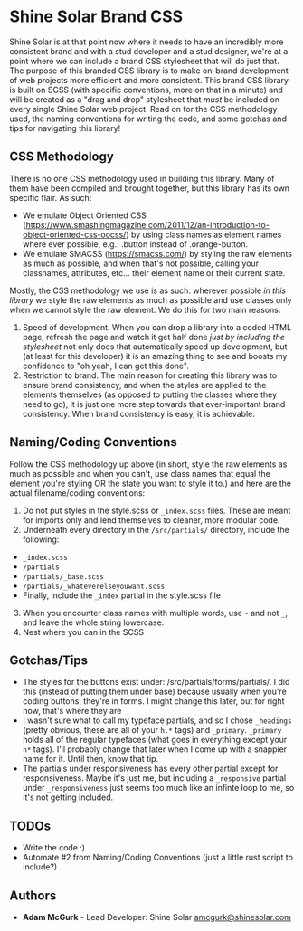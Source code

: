 # Shine Solar Brand CSS
Shine Solar is at that point now where it needs to have an incredibly more consistent brand and with a stud developer and a stud designer, we're at a point where we can include a brand CSS stylesheet that will do just that. The purpose of this branded CSS library is to make on-brand development of web projects more efficient and more consistent. This brand CSS library is built on SCSS (with specific conventions, more on that in a minute) and will be created as a "drag and drop" stylesheet that *must* be included on every single Shine Solar web project. Read on for the CSS methodology used, the naming conventions for writing the code, and some gotchas and tips for navigating this library!

## CSS Methodology
There is no one CSS methodology used in building this library. Many of them have been compiled and brought together, but this library has its own specific flair. As such:

* We emulate Object Oriented CSS (https://www.smashingmagazine.com/2011/12/an-introduction-to-object-oriented-css-oocss/) by using class names as element names where ever possible, e.g.: .button instead of .orange-button. 
* We emulate SMACSS (https://smacss.com/) by styling the raw elements as much as possible, and when that's not possible, calling your classnames, attributes, etc... their element name or their current state.

Mostly, the CSS methodology we use is as such: wherever possible *in this library* we style the raw elements as much as possible and use classes only when we cannot style the raw element. We do this for two main reasons:
1. Speed of development. When you can drop a library into a coded HTML page, refresh the page and watch it get half done *just by including the stylesheet* not only does that automatically speed up development, but (at least for this developer) it is an amazing thing to see and boosts my confidence to "oh yeah, I can get this done".
2. Restriction to brand. The main reason for creating this library was to ensure brand consistency, and when the styles are applied to the elements themselves (as opposed to putting the classes where they need to go), it is just one more step towards that ever-important brand consistency. When brand consistency is easy, it is achievable. 

## Naming/Coding Conventions
Follow the CSS methodology up above (in short, style the raw elements as much as possible and when you can't, use class names that equal the element you're styling OR the state you want to style it to.) and here are the actual filename/coding conventions:
1. Do not put styles in the style.scss or `_index.scss` files. These are meant for imports only and lend themselves to cleaner, more modular code.
2. Underneath every directory in the `/src/partials/` directory, include the following:
- `_index.scss` 
- `/partials`
- `/partials/_base.scss`
- `/partials/_whateverelseyouwant.scss`
- Finally, include the `_index` partial in the style.scss file
3. When you encounter class names with multiple words, use `-` and not `_`, and leave the whole string lowercase.
4. Nest where you can in the SCSS

## Gotchas/Tips
* The styles for the buttons exist under: /src/partials/forms/partials/. I did this (instead of putting them under base) because usually when you're coding buttons, they're in forms. I might change this later, but for right now, that's where they are
* I wasn't sure what to call my typeface partials, and so I chose `_headings` (pretty obvious, these are all of your `h.*` tags) and `_primary`. `_primary` holds all of the regular typefaces (what goes in everything except your `h*` tags). I'll probably change that later when I come up with a snappier name for it. Until then, know that tip.
* The partials under responsiveness has every other partial except for responsiveness. Maybe it's just me, but including a `_responsive` partial under `_responsiveness` just seems too much like an infinte loop to me, so it's not getting included. 

## TODOs
* Write the code :)
* Automate #2 from Naming/Coding Conventions (just a little rust script to include?)

## Authors

* **Adam McGurk** - Lead Developer: Shine Solar amcgurk@shinesolar.com